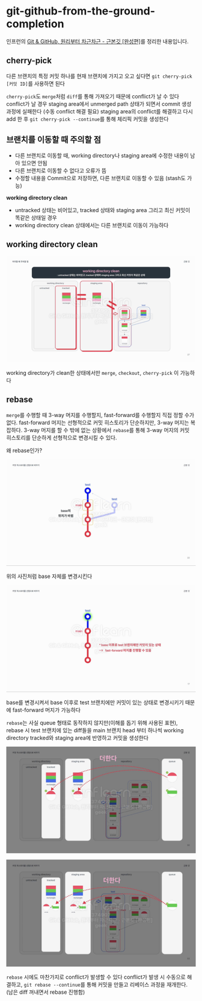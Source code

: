 # git-github-from-the-ground-completion
인프런의 [Git & GitHub, 원리부터 차근차근 - 근본깃 [완성편]](https://www.inflearn.com/course/geek-%EA%B7%BC%EB%B3%B8%EA%B9%83-git-github)를 정리한 내용입니다.

## cherry-pick

다른 브랜치의 특정 커밋 하나를 현재 브랜치에 가지고 오고 싶다면
`git cherry-pick [커밋 ID]`를 사용하면 된다

`cherry-pick`도 `merge`처럼 `diff`를 통해 가져오기 때문에 conflict가 날 수 있다
conflict가 날 경우 staging area에서 unmerged path 상태가 되면서 commit 생성 과정에 실패한다 (수동 conflict 해결 필요)
staging area의 conflict를 해결하고 다시 add 한 후 `git cherry-pick --continue`를 통해 체리픽 커밋을 생성한다

## 브랜치를 이동할 때 주의할 점

- 다른 브랜치로 이동할 때, working directory나 staging area에 수정한 내용이 남아 있으면 안됨
- 다른 브랜치로 이동할 수 없다고 오류가 뜸
- 수정할 내용을 Commit으로 저장하면, 다른 브랜치로 이동할 수 있음 (stash도 가능)

**working directory clean**
- untracked 상태는 비어있고, tracked 상태와 staging area 그리고 최신 커밋이 똑같은 상태일 경우
- working directory clean 상태에서는 다른 브랜치로 이동이 가능하다

## working directory clean

![image](./images/Pasted%20image%2020251008105028.png)

working directory가 clean한 상태에서만 `merge`, `checkout`, `cherry-pick` 이 가능하다

## rebase

`merge`를 수행할 때 3-way 머지를 수행할지, fast-forward를 수행할지 직접 정할 수가 없다.
fast-forward 머지는 선형적으로 커밋 히스토리가 단순하지만, 3-way 머지는 복잡하다.
3-way 머지를 할 수 밖에 없는 상황에서 `rebase`를 통해 3-way 머지의 커밋 히스토리를 단순하게 선형적으로 변경시킬 수 있다.

왜 rebase인가?

![image](./images/Pasted%20image%2020251008105951.png)

위의 사진처럼 base 자체를 변경시킨다

![image](./images/Pasted%20image%2020251008110116.png)

base를 변경시켜서 base 이후로 test 브랜치에만 커밋이 있는 상태로 변경시키기 때문에 fast-forward 머지가 가능하다

`rebase`는 사실 queue 형태로 동작하지 않지만(이해를 돕기 위해 사용된 표현), rebase 시 test 브랜치에 있는 diff들을 main 브랜치 head 부터 하나씩 working directory tracked와 staging area에 반영하고 커밋을 생성한다

![image](./images/Pasted%20image%2020251008134808.png)

![image](./images/Pasted%20image%2020251008134834.png)

`rebase` 시에도 마찬가지로 conflict가 발생할 수 있다
conflict가 발생 시 수동으로 해결하고, `git rebase --continue`를 통해 커밋을 만들고 리베이스 과정을 재개한다. (남은 diff 꺼내면서 rebase 진행함)